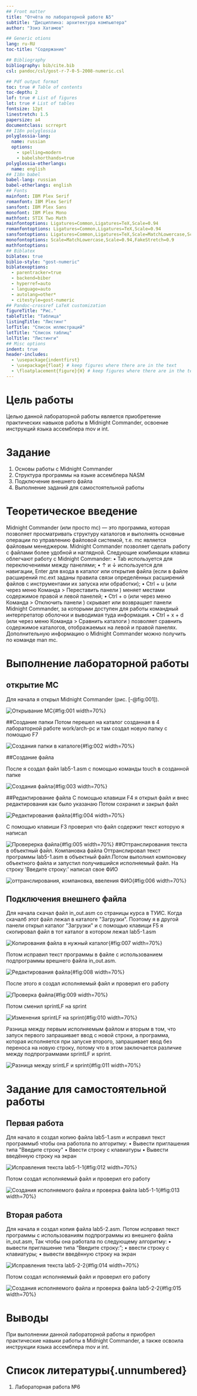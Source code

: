 ```yaml
---
## Front matter
title: "Отчёта по лабораторной работе №5"
subtitle: "Дисциплина: архитектура компьютера"
author: "Эзиз Хатамов"

## Generic otions
lang: ru-RU
toc-title: "Содержание"

## Bibliography
bibliography: bib/cite.bib
csl: pandoc/csl/gost-r-7-0-5-2008-numeric.csl

## Pdf output format
toc: true # Table of contents
toc-depth: 2
lof: true # List of figures
lot: true # List of tables
fontsize: 12pt
linestretch: 1.5
papersize: a4
documentclass: scrreprt
## I18n polyglossia
polyglossia-lang:
  name: russian
  options:
	- spelling=modern
	- babelshorthands=true
polyglossia-otherlangs:
  name: english
## I18n babel
babel-lang: russian
babel-otherlangs: english
## Fonts
mainfont: IBM Plex Serif
romanfont: IBM Plex Serif
sansfont: IBM Plex Sans
monofont: IBM Plex Mono
mathfont: STIX Two Math
mainfontoptions: Ligatures=Common,Ligatures=TeX,Scale=0.94
romanfontoptions: Ligatures=Common,Ligatures=TeX,Scale=0.94
sansfontoptions: Ligatures=Common,Ligatures=TeX,Scale=MatchLowercase,Scale=0.94
monofontoptions: Scale=MatchLowercase,Scale=0.94,FakeStretch=0.9
mathfontoptions:
## Biblatex
biblatex: true
biblio-style: "gost-numeric"
biblatexoptions:
  - parentracker=true
  - backend=biber
  - hyperref=auto
  - language=auto
  - autolang=other*
  - citestyle=gost-numeric
## Pandoc-crossref LaTeX customization
figureTitle: "Рис."
tableTitle: "Таблица"
listingTitle: "Листинг"
lofTitle: "Список иллюстраций"
lotTitle: "Список таблиц"
lolTitle: "Листинги"
## Misc options
indent: true
header-includes:
  - \usepackage{indentfirst}
  - \usepackage{float} # keep figures where there are in the text
  - \floatplacement{figure}{H} # keep figures where there are in the text
---
```


# Цель работы

Целью данной лабораторной работы является приобретение практических навыков работы в Midnight Commander, освоение инструкций языка ассемблера mov и int.

# Задание

1.	Основы работы с Midnight Commander
2.	Структура программы на языке ассемблера NASM
3.	Подключение внешнего файла
4.	Выполнение заданий для самостоятельной работы

# Теоретическое введение

  Midnight Commander (или просто mc) — это программа, которая позволяет просматривать
структуру каталогов и выполнять основные операции по управлению файловой системой,
т.е. mc является файловым менеджером. Midnight Commander позволяет сделать работу с
файлами более удобной и наглядной.
  Следующие комбинации клавиш облегчают работу с Midnight Commander:
• Tab используется для переключениями между панелями;
• ↑ и ↓ используется для навигации, Enter для входа в каталог или открытия файла
(если в файле расширений mc.ext заданы правила связи определённых расширений
файлов с инструментами их запуска или обработки);
• Ctrl + u (или через меню Команда > Переставить панели ) меняет местами содержимое
правой и левой панелей;
• Ctrl + o (или через меню Команда > Отключить панели ) скрывает или возвращает панели
Midnight Commander, за которыми доступен для работы командный интерпретатор
оболочки и выводимая туда информация.
• Ctrl + x + d (или через меню Команда > Сравнить каталоги ) позволяет сравнить содержимое каталогов, отображаемых на левой и правой панелях.
   Дополнительную информацию о Midnight Commander можно получить по команде man
mc.

# Выполнение лабораторной работы

## открытие МС
 Для начала я открыл Midnight Commander
 (рис. [-@fig:001]).

![Открывание МС](image/1.png){#fig:001 width=70%}

##Создание папки
 Потом перешел на каталог созданная в 4 лабораторной работе work/arch-pc и там создал новую папку с помощью F7

![Создания папки в каталоге](image/2.png){#fig:002 width=70%}

##Создание файла

 После я создал файл lab5-1.asm с помощью команды touch в созданной папке

![Создания файла](image/3.png){#fig:003 width=70%}

##Редактирование файла
 С помощью клавиши F4 я открыл файл и внес редактирования как было указанаю Потом сохранил и закрыл файл

![Редактирования файла](image/4.png){#fig:004 width=70%}
 
С помощью клавиши F3 проверил что файл содержит текст которую я написал

![Проверерка файла](image/5.png){#fig:005 width=70%}
##Оттранслирования текста в объектный файл. Компановка файла
Оттранслировал текст программы lab5-1.asm в объектный файл.Потом выполнил компоновку объектного файла и запустил получившийся исполняемый файл. На строку 'Введите строку:' написал свое ФИО

![оттранслирования, компановка, ввеления ФИО ](image/6.png){#fig:006 width=70%}

## Подключения внешнего файла 

Для начала скачал файл in_out.asm  со страницы курса в ТУИС. Когда скачалб этот файл лежал в каталоге "Загрузки". Поэтому я в другой панели открыл каталог "Загрузки" и с помощью клавищи F5 я скопировал файл в тот каталог в котором лежал lab5-1.asm

![Копирования файла в нужный каталог ](image/7.png){#fig:007 width=70%}

Потом исправил текст программы в файле с использованием подпрограммы врешнего файла in_out.asm.

![Редактирования файла](image/8.png){#fig:008 width=70%}

После этого я создал исполняемый файл и проверил его работу

![Проверка файла](image/9.png){#fig:009 width=70%}

Потом сменил sprintLF на sprint

![Изменения sprintLF на sprint](image/10.png){#fig:010 width=70%}

Разница между первым исполняемым файлом и вторым в том, что запуск первого запрашивает ввод с новой строки, а программа, которая исполняется при запуске второго, запрашивает ввод без переноса на новую строку, потому что в этом заключается различие между подпрограммами sprintLF и sprint.

![Разница между srintLF и sprint](image/11.png){#fig:011 width=70%}

#  Задание для самостоятельной работы
## Первая работа
 
 Для начало я создал копию файла lab5-1.asm  и исправил текст программыб чтобы она работола по алгоритму: 
 • Вывести приглашения типа "Введите строку"
 • Ввести строку с клавиатуры
 • Вывести введённую строку на экран
  
 ![Исправления текста lab5-1-1](image/12.png){#fig:012 width=70%}

Потом создал исполняемый файл и проверил его работу

  ![Создания исполняемого файла и проверка файла lab5-1-1](image/13.png){#fig:013 width=70%}
  
## Вторая работа

Для начала я создал копия файла lab5-2.asm. Потом исправил текст программы с использованиям подпрограммы из внешнего файла in_out.asm, Так чтобы она работала по следующему
алгоритму:
• вывести приглашение типа “Введите строку:”;
• ввести строку с клавиатуры;
• вывести введённую строку на экран
 
 ![Исправления текста lab5-2-2](image/14.png){#fig:014 width=70%}
 
Потом создал исполняемый файл и проверил его работу

 ![Создания исполняемого файла и проверка файла lab5-2-2](image/15.png){#fig:015 width=70%}
  
# Выводы

При выполнении данной лабораторной работы я приобрел практические навыки работы в Midnight Commander, а также освоила инструкции языка ассемблера mov и int.

# Список литературы{.unnumbered}

1.	Лабораторная работа №6
